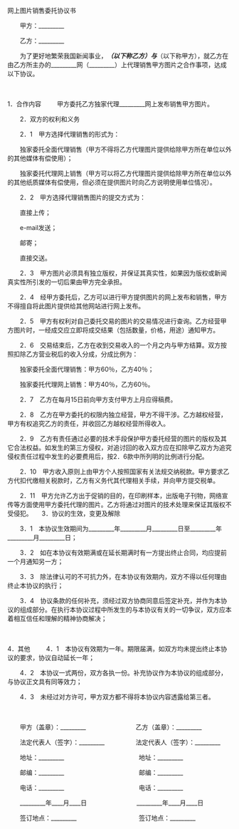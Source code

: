 



网上图片销售委托协议书



 

　　甲方：_________　　

　　乙方：_________　　

　　为了更好地繁荣我国新闻事业，_________（以下称乙方）与_________（以下称甲方），就乙方在由乙方所主办的_________网（_________）上代理销售甲方图片之合作事项，达成以下协议。

　　

1．合作内容
　　
甲方委托乙方独家代理_________网上发布销售甲方图片。　　

　　2．双方的权利和义务

　　2．1　甲方选择代理销售的形式为：

　　独家委托全面代理销售（甲方不得将乙方代理图片提供给除甲方所在单位以外的其他媒体有偿使用）；

　　独家委托代理网上销售（甲方可以将乙方代理图片提供给除甲方所在单位以外的其他纸质媒体有偿使用，但必须在提供图片时向乙方说明使用单位情况）。

　　2．2　甲方选择代理销售图片的提交方式为：

　　直接上传；

　　e-mail发送；

　　邮寄；

　　直接交送。

　　2．3　甲方图片必须具有独立版权，并保证其真实性，如果因为版权或新闻真实性所引发的一切后果由甲方完全承担。

　　2．4　经甲方委托后，乙方可以进行甲方提供图片的网上发布和销售，甲方不得擅自将此图片提供给其他网站进行网上发布。

　　2．5　甲方有权利对自己委托交易的图片的交易情况进行查询。乙方经营甲方图片时，一经成交应立即将成交结果（包括数量，价格，用途）通知甲方。

　　2．6　交易结束后，乙方在收到交易收入的一个月之内与甲方结算。双方按照扣除乙方营业税后的收入分成，分成比例为：

　　独家委托全面代理销售：甲方60％，乙方40％；

　　独家委托代理网上销售：甲方40％，乙方60％。

　　2．7　乙方在每月15日前向甲方支付甲方上月应得稿费。

　　2．8　乙方在甲方委托的权限内独立经营，甲方不得干涉。乙方越权经营，甲方有权追究乙方的责任，并收回乙方越权经营所得收入。

　　2．9　乙方有责任通过必要的技术手段保护甲方委托经营的图片的版权及其它合法权益。如发生的第三方侵权，对追讨回的收入双方应在扣除甲乙双方为追究侵权责任过程中发生的必要费用后，按2．6款中所列明的比例进行分配。

　　2．10　甲方收入原则上由甲方个人按照国家有关法规交纳税款。甲方要求乙方代扣代缴相关税款时，乙方有义务代其代理相关手续，并向甲方提交税单。

　　2．11　甲方允许乙方出于促销的目的，在印刷样本，出版电子刊物，网络宣传等方面使用甲方委托代理的图片。乙方将通过对图片的技术处理来保证其版权不受侵犯。　　3．协议的生效，变更及解除

　　3．1　本协议生效期间为_________年_________月_________日至_________年_________月_________日；

　　3．2　如在本协议有效期满或在延长期满时有一方提出终止合同，均应提前一个月通知另一方；

　　3．3　除法律认可的不可抗力外，在本协议有效期内，双方不得以任何理由终止本协议的执行；

　　3．4　协议条款的任何补充，须经过双方协商同意后签定补充，并作为本协议的组成部分。在执行本协议过程中所发生的与本协议有关的一切争议，双方应本着相互信任和理解的精神协商解决；

　　

4．其他
　　
4．1　本协议有效期为一年。期限届满，如双方均未提出终止本协议的要求，协议自动延长一年；

　　4．2　本协议一式两份，双方各执一份。补充协议作为本协议的组成部分，与协议正文具有同等效力；

　　4．3　未经过对方许可，甲方双方都不得将本协议内容透露给第三者。　

　　　

　　甲方（盖章）：_________　　　　　　　　乙方（盖章）：_________　　

　　法定代表人（签字）：_________　　　　　法定代表人（签字）：_________　　

　　地址：_________　　　　　　　　　　　　地址：_________　　

　　邮编：_________　　　　　　　　　　　　邮编：_________　　

　　电话：_________　　　　　　　　　　　　电话：_________　　

　　_________年____月____日　　　　　　　　_________年____月____日　　

　　签订地点：_________　　　　　　　　　　签订地点：_________